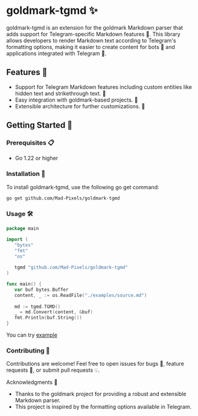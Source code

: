 # goldmark-tgmd ✨

goldmark-tgmd is an extension for the goldmark Markdown parser 
that adds support for Telegram-specific Markdown features 🚀. 
This library allows developers to render Markdown text according 
to Telegram's formatting options, making it easier to create content 
for bots 🤖 and applications integrated with Telegram 📱.

## Features 🌟

- Support for Telegram Markdown features including custom entities like hidden text and strikethrough text. 📝
- Easy integration with goldmark-based projects. 🔌
- Extensible architecture for further customizations. 🔨

## Getting Started 🚀
### Prerequisites 📋
- Go 1.22 or higher

### Installation 💽
To install goldmark-tgmd, use the following go get command:
```shell
go get github.com/Mad-Pixels/goldmark-tgmd
```

### Usage 🛠️
```go
package main

import (
   "bytes"
   "fmt"
   "os"
   
   tgmd "github.com/Mad-Pixels/goldmark-tgmd"
)

func main() {
   var buf bytes.Buffer
   content, _ := os.ReadFile("./examples/source.md")
   
   md := tgmd.TGMD()
   _ = md.Convert(content, &buf)
   fmt.Println(buf.String())
}
```

You can try [example](./example)

### Contributing 🤝
Contributions are welcome! Feel free to open issues for bugs 🐛, 
feature requests 🌈, or submit pull requests 💡. 

Acknowledgments 💖
- Thanks to the goldmark project for providing a robust and extensible Markdown parser.
- This project is inspired by the formatting options available in Telegram.